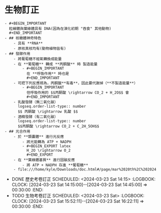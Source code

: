 # 生物訂正
	- #+BEGIN_IMPORTANT
	  粒線體與葉綠體具有 DNA(因為在演化初期 "吞食" 其他動物)
	  #+END_IMPORTANT
	- ## 核糖體神奇特色
		- 具有 **RNA**
		- 原核真核均有(動物植物皆有)
	- ## 發酵作用
		- 將葡萄糖不經氧轉換成能量
		- 在 **葡萄糖** 轉成 **丙酮酸** 時 製造能量
			- #+BEGIN_IMPORTANT
			  在 **呼吸作用** 時也是
			  #+END_IMPORTANT
		- 可把下列反應視為，丙酮酸**有毒**，因此要代謝掉（**不製造能量**）
			- #+BEGIN_IMPORTANT
			  但呼吸作用的 $$丙酮酸 \rightarrow CO_2 + H_2O$$ 會
			  #+END_IMPORTANT
		- 乳酸發酵（無二氧化碳）
		  logseq.order-list-type:: number
		  $$ 丙酮酸 \rightarrow 乳酸 $$
		- 酒精發酵（有二氧化碳）
		  logseq.order-list-type:: number
		  $$丙酮酸 \rightarrow CO_2 + C_2H_5OH$$
	- ## 光合作用
		- 於 **類囊體** 進行光反應
			- 將光能轉為 ATP + NADPH
			- #+BEGIN_EXPORT latex
			  H_2O \rightarrow O_2
			  #+END_EXPORT
		- 在 **葉綠體基質** 進行固碳反應
			- 將 ATP + NADPH 存進 **葡萄糖**
		- file:///home/kyle/Downloads/doc.html#/page/mar%2020th%2C%202024
- DONE 歷史考卷訂正
  SCHEDULED: <2024-03-23 Sat 14:15>
  :LOGBOOK:
  CLOCK: [2024-03-23 Sat 14:15:00]--[2024-03-23 Sat 14:45:00] =>  00:30:00
  :END:
- TODO 生物考卷訂正
  SCHEDULED: <2024-03-23 Sat>
  :LOGBOOK:
  CLOCK: [2024-03-23 Sat 15:52:11]--[2024-03-23 Sat 16:22:11] =>  00:30:00
  :END: